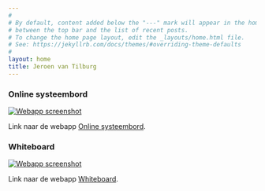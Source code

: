 ```yaml
---
#
# By default, content added below the "---" mark will appear in the home page
# between the top bar and the list of recent posts.
# To change the home page layout, edit the _layouts/home.html file.
# See: https://jekyllrb.com/docs/themes/#overriding-theme-defaults
#
layout: home
title: Jeroen van Tilburg
---
```


### Online systeembord

[![Webapp screenshot](https://jeroenvantilburg.github.io/systeembord/screenshot.png)](https://jeroenvantilburg.github.io/systeembord)

Link naar de webapp [Online systeembord](https://jeroenvantilburg.nl/systeembord).

### Whiteboard

[![Webapp screenshot](https://jeroenvantilburg.github.io/whiteboard/screenshot.png)](https://jeroenvantilburg.github.io/whiteboard)

Link naar de webapp [Whiteboard](https://jeroenvantilburg.nl/whiteboard).
